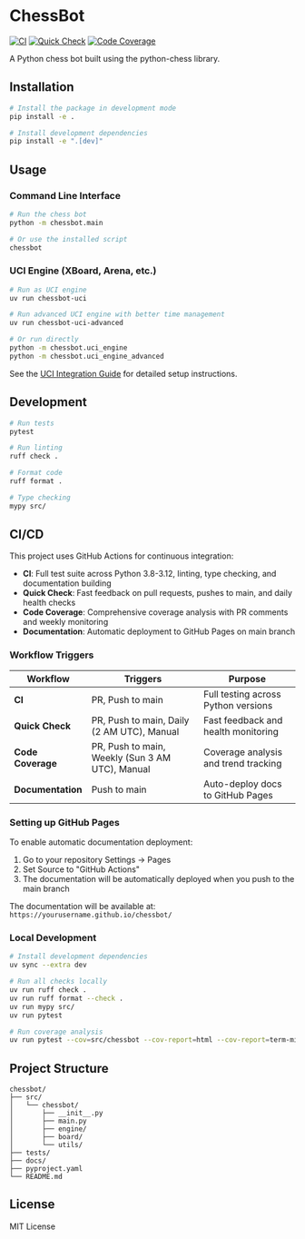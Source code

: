 # ChessBot

[![CI](https://github.com/florin-romulescu/chessbot/workflows/CI/badge.svg)](https://github.com/florin-romulescu/chessbot/actions/workflows/ci.yml)
[![Quick Check](https://github.com/florin-romulescu/chessbot/workflows/Quick%20Check/badge.svg)](https://github.com/florin-romulescu/chessbot/actions/workflows/quick-check.yml)
[![Code Coverage](https://github.com/florin-romulescu/chessbot/workflows/Code%20Coverage/badge.svg)](https://github.com/florin-romulescu/chessbot/actions/workflows/code-coverage.yml)

A Python chess bot built using the python-chess library.

## Installation

```bash
# Install the package in development mode
pip install -e .

# Install development dependencies
pip install -e ".[dev]"
```

## Usage

### Command Line Interface

```bash
# Run the chess bot
python -m chessbot.main

# Or use the installed script
chessbot
```

### UCI Engine (XBoard, Arena, etc.)

```bash
# Run as UCI engine
uv run chessbot-uci

# Run advanced UCI engine with better time management
uv run chessbot-uci-advanced

# Or run directly
python -m chessbot.uci_engine
python -m chessbot.uci_engine_advanced
```

See the [UCI Integration Guide](docs/getting-started/uci-integration.md) for detailed setup instructions.

## Development

```bash
# Run tests
pytest

# Run linting
ruff check .

# Format code
ruff format .

# Type checking
mypy src/
```

## CI/CD

This project uses GitHub Actions for continuous integration:

- **CI**: Full test suite across Python 3.8-3.12, linting, type checking, and documentation building
- **Quick Check**: Fast feedback on pull requests, pushes to main, and daily health checks
- **Code Coverage**: Comprehensive coverage analysis with PR comments and weekly monitoring
- **Documentation**: Automatic deployment to GitHub Pages on main branch

### Workflow Triggers

| Workflow | Triggers | Purpose |
|----------|----------|---------|
| **CI** | PR, Push to main | Full testing across Python versions |
| **Quick Check** | PR, Push to main, Daily (2 AM UTC), Manual | Fast feedback and health monitoring |
| **Code Coverage** | PR, Push to main, Weekly (Sun 3 AM UTC), Manual | Coverage analysis and trend tracking |
| **Documentation** | Push to main | Auto-deploy docs to GitHub Pages |

### Setting up GitHub Pages

To enable automatic documentation deployment:

1. Go to your repository Settings → Pages
2. Set Source to "GitHub Actions"
3. The documentation will be automatically deployed when you push to the main branch

The documentation will be available at: `https://yourusername.github.io/chessbot/`

### Local Development

```bash
# Install development dependencies
uv sync --extra dev

# Run all checks locally
uv run ruff check .
uv run ruff format --check .
uv run mypy src/
uv run pytest

# Run coverage analysis
uv run pytest --cov=src/chessbot --cov-report=html --cov-report=term-missing
```

## Project Structure

```
chessbot/
├── src/
│   └── chessbot/
│       ├── __init__.py
│       ├── main.py
│       ├── engine/
│       ├── board/
│       └── utils/
├── tests/
├── docs/
├── pyproject.yaml
└── README.md
```

## License

MIT License 